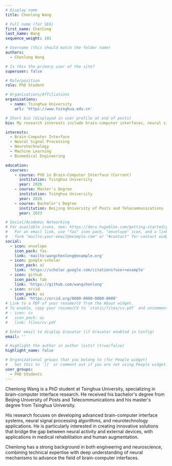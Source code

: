 ```yaml
---
# Display name
title: Chenlong Wang

# Full name (for SEO)
first_name: Chenlong
last_name: Wang
sequence_weight: 101

# Username (this should match the folder name)
authors:
  - Chenlong Wang

# Is this the primary user of the site?
superuser: false

# Role/position
role: PhD Student

# Organizations/Affiliations
organizations:
  - name: Tsinghua University
    url: 'https://www.tsinghua.edu.cn'

# Short bio (displayed in user profile at end of posts)
bio: My research interests include brain-computer interfaces, neural signal processing, and neurotechnology.

interests:
  - Brain-Computer Interface
  - Neural Signal Processing
  - Neurotechnology
  - Machine Learning
  - Biomedical Engineering

education:
  courses:
    - course: PhD in Brain-Computer Interface (Current)
      institution: Tsinghua University
      year: 2026
    - course: Master's Degree
      institution: Tsinghua University
      year: 2026
    - course: Bachelor's Degree
      institution: Beijing University of Posts and Telecommunications
      year: 2023

# Social/Academic Networking
# For available icons, see: https://docs.hugoblox.com/getting-started/page-builder/#icons
#   For an email link, use "fas" icon pack, "envelope" icon, and a link in the
#   form "mailto:your-email@example.com" or "#contact" for contact widget.
social:
  - icon: envelope
    icon_pack: fas
    link: 'mailto:wangchenlong@example.org'
  - icon: google-scholar
    icon_pack: ai
    link: 'https://scholar.google.com/citations?user=example'
  - icon: github
    icon_pack: fab
    link: 'https://github.com/wangchenlong'
  - icon: orcid
    icon_pack: ai
    link: 'https://orcid.org/0000-0000-0000-0000'
# Link to a PDF of your resume/CV from the About widget.
# To enable, copy your resume/CV to `static/files/cv.pdf` and uncomment the lines below.
# - icon: cv
#   icon_pack: ai
#   link: files/cv.pdf

# Enter email to display Gravatar (if Gravatar enabled in Config)
email: ''

# Highlight the author in author lists? (true/false)
highlight_name: false

# Organizational groups that you belong to (for People widget)
#   Set this to `[]` or comment out if you are not using People widget.
user_groups:
  - PHD Students
---
```


Chenlong Wang is a PhD student at Tsinghua University, specializing in brain-computer interface research. He received his bachelor's degree from Beijing University of Posts and Telecommunications and his master's degree from Tsinghua University.

His research focuses on developing advanced brain-computer interface systems, neural signal processing algorithms, and neurotechnology applications. He is particularly interested in creating innovative solutions that bridge the gap between neural activity and external devices, with applications in medical rehabilitation and human augmentation.

Chenlong has a strong background in both engineering and neuroscience, combining technical expertise with deep understanding of neural mechanisms to advance the field of brain-computer interfaces.